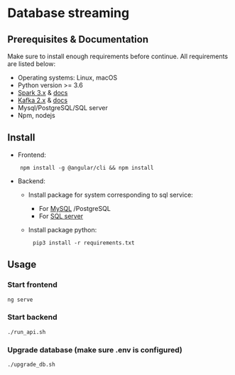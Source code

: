 # Database streaming


## Prerequisites & Documentation

Make sure to install enough requirements before continue. All requirements are listed below:

* Operating systems: Linux, macOS
* Python version >= 3.6
* [Spark 3.x](https://spark.apache.org/downloads.html) & [docs](https://spark.apache.org/docs/latest/)
* [Kafka 2.x](https://kafka.apache.org/quickstart) & [docs](https://kafka.apache.org/documentation/)
* Mysql/PostgreSQL/SQL server
* Npm, nodejs

## Install

- Frontend:

```
    npm install -g @angular/cli && npm install
```

- Backend:

    * Install package for system corresponding to sql service:
      * For [MySQL](https://pypi.org/project/mysqlclient/) /PostgreSQL
      * For [SQL server](https://github.com/mkleehammer/pyodbc/wiki/Install)

    * Install package python:
        
```
        pip3 install -r requirements.txt
```

## Usage
### Start frontend

    ng serve

### Start backend

    ./run_api.sh

### Upgrade database (make sure .env is configured)

    ./upgrade_db.sh
